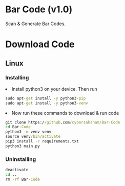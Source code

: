 # Bar Code (v1.0)

Scan & Generate Bar Codes.

# Download Code

## Linux
### Installing
<li>Install python3 on your device. Then run</li>

```cmd
sudo apt-get install -y python3-pip
sudo apt-get install -y python3-venv
```

<li>Now run these commands to download & run code</li>

```cmd
git clone https://github.com/cybersaksham/Bar-Code
cd Bar-Code
python3 -m venv venv
source venv/bin/activate
pip3 install -r requirements.txt
python3 main.py
```

### Uninstalling
```cmd
deactivate
cd ..
rm -rf Bar-Code
```

